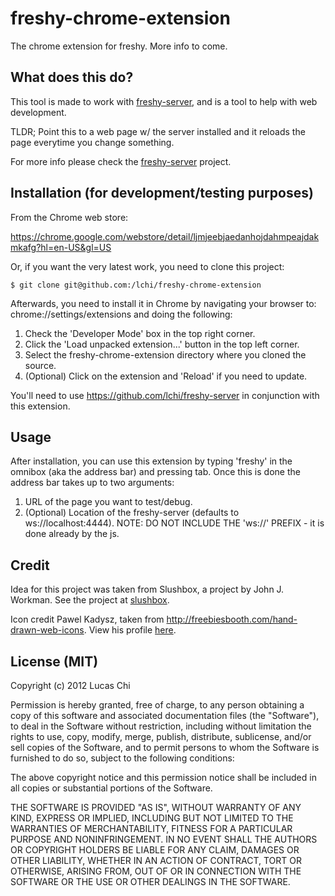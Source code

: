 freshy-chrome-extension
=======================

The chrome extension for freshy.  More info to come. 

What does this do?
------------------
This tool is made to work with [freshy-server](https://github.com/lchi/freshy-server), and is a tool to help with web development.  

TLDR; Point this to a web page w/ the server installed and it reloads the page everytime you change something.

For more info please check the [freshy-server](https://github.com/lchi/freshy-server) project.

Installation (for development/testing purposes)
-----------------------------------------------
From the Chrome web store:

https://chrome.google.com/webstore/detail/ljmjeebjaedanhojdahmpeajdakmkafg?hl=en-US&gl=US

Or, if you want the very latest work, you need to clone this project:

	$ git clone git@github.com:/lchi/freshy-chrome-extension

Afterwards, you need to install it in Chrome by navigating your browser to: chrome://settings/extensions and doing the following:

1.  Check the 'Developer Mode' box in the top right corner.
2.  Click the 'Load unpacked extension...' button in the top left corner.
3.  Select the freshy-chrome-extension directory where you cloned the source.
4.  (Optional) Click on the extension and 'Reload' if you need to update.

You'll need to use https://github.com/lchi/freshy-server in conjunction with this extension.

Usage
-----
After installation, you can use this extension by typing 'freshy' in the omnibox (aka the address bar) and pressing tab.  Once this is done the address bar takes up to two arguments:

1.  URL of the page you want to test/debug.
2.  (Optional) Location of the freshy-server (defaults to ws://localhost:4444).  NOTE: DO NOT INCLUDE THE 'ws://' PREFIX - it is done already by the js.

Credit
------
Idea for this project was taken from Slushbox, a project by John J. Workman.  See the project at [slushbox](https://github.com/workmajj/slushbox).

Icon credit Pawel Kadysz, taken from http://freebiesbooth.com/hand-drawn-web-icons.  View his profile [here](http://graphicriver.net/user/pawelkadysz?ref=pawelkadysz&ref=pawelkadysz&clickthrough_id=45838430&redirect_back=true).

License (MIT)
-------------
Copyright (c) 2012 Lucas Chi

Permission is hereby granted, free of charge, to any person obtaining a copy of this software and associated documentation files (the "Software"), to deal in the Software without restriction, including without limitation the rights to use, copy, modify, merge, publish, distribute, sublicense, and/or sell copies of the Software, and to permit persons to whom the Software is furnished to do so, subject to the following conditions:

The above copyright notice and this permission notice shall be included in all copies or substantial portions of the Software.

THE SOFTWARE IS PROVIDED "AS IS", WITHOUT WARRANTY OF ANY KIND, EXPRESS OR IMPLIED, INCLUDING BUT NOT LIMITED TO THE WARRANTIES OF MERCHANTABILITY, FITNESS FOR A PARTICULAR PURPOSE AND NONINFRINGEMENT. IN NO EVENT SHALL THE AUTHORS OR COPYRIGHT HOLDERS BE LIABLE FOR ANY CLAIM, DAMAGES OR OTHER LIABILITY, WHETHER IN AN ACTION OF CONTRACT, TORT OR OTHERWISE, ARISING FROM, OUT OF OR IN CONNECTION WITH THE SOFTWARE OR THE USE OR OTHER DEALINGS IN THE SOFTWARE.